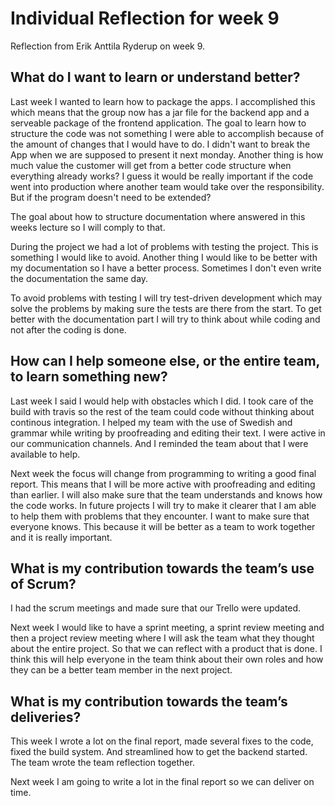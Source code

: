 # Individual Reflection for week 9
Reflection from Erik Anttila Ryderup on week 9.

## What do I want to learn or understand better?
Last week I wanted to learn how to package the apps. I accomplished this which
means that the group now has a jar file for the backend app and a serveable
package of the frontend application. The goal to learn how to structure the code
was not something I were able to accomplish because of the amount of changes
that I would have to do. I didn't want to break the App when we are supposed to
present it next monday. Another thing is how much value the customer will get
from a better code structure when everything already works? I guess it would be
really important if the code went into production where another team would take
over the responsibility. But if the program doesn't need to be extended? 

The goal about how to structure documentation where answered in this weeks
lecture so I will comply to that. 

During the project we had a lot of problems with testing the project. This is
something I would like to avoid. Another thing I would like to be better with my
documentation so I have a better process. Sometimes I don't even write the
documentation the same day. 

To avoid problems with testing I will try test-driven development which may
solve the problems by making sure the tests are there from the start. To get
better with the documentation part I will try to think about while coding and
not after the coding is done. 


## How can I help someone else, or the entire team, to learn something new?
Last week I said I would help with obstacles which I did. I took care of the
build with travis so the rest of the team could code without thinking about
continous integration. I helped my team with the use of Swedish and grammar
while writing by proofreading and editing their text. I were active in our
communication channels. And I reminded the team about that I were available to
help. 

Next week the focus will change from programming to writing a good final
report. This means that I will be more active with proofreading and editing than
earlier. I will also make sure that the team understands and knows how the code
works. In future projects I will try to make it clearer that I am able to help
them with problems that they encounter. I want to make sure that everyone knows.
This because it will be better as a team to work together and it is really
important. 


## What is my contribution towards the team’s use of Scrum?
I had the scrum meetings and made sure that our Trello were updated. 

Next week I would like to have a sprint meeting, a sprint review meeting
and then a project review meeting where I will ask the team what they thought
about the entire project. So that we can reflect with a product that is done. I
think this will help everyone in the team think about their own roles and how
they can be a better team member in the next project.

## What is my contribution towards the team’s deliveries?
This week I wrote a lot on the final report, made several fixes to the code,
fixed the build system. And streamlined how to get the backend started. The team 
wrote the team reflection together. 

Next week I am going to write a lot in the final report so we can deliver on
time. 
